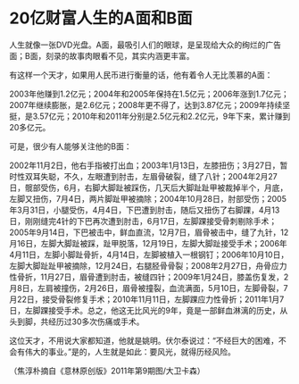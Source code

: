 # 20亿财富人生的A面和B面

人生就像一张DVD光盘。A面，最吸引人们的眼球，是呈现给大众的绚烂的广告面；B面，刻录的故事肉眼看不见，其实内涵更丰富。 

有这样一个天才，如果用人民币进行衡量的话，他有着令人无比羡慕的A面： 

2003年他赚到1.2亿元；2004年和2005年保持在1.5亿元；2006年涨到1.7亿元；2007年继续膨胀，是2.6亿元；2008年更不得了，达到3.87亿元；2009年持续坚挺，是3.57亿元；2010年和2011年分别是2.5亿元和2.2亿元，9年下来，累计赚到20多亿元。 

可是，很少有人能够关注他的B面： 

2002年11月2日，他右手指被打出血；2003年1月13日，左膝扭伤；3月27日，暂时性双耳失聪，不久，左眼遭到肘击，左眉骨破裂，缝了八针；2004年2月27日，髋部受伤，6月，右脚大脚趾被踩伤，几天后大脚趾趾甲被裁掉半个，月底，左脚又扭伤，7月4日，两片脚趾甲被摘除；2004年10月28日，肘部受伤；2005年3月31日，小腿受伤，4月4日，下巴遭到肘击，随后又扭伤了右脚踝，4月13日，刚刚缝完4针的下巴再次遭到肘击，6月17日，左脚踝接受骨刺剔除手术；2005年9月14日，下巴被击中，鲜血直流，12月7日，眉骨被击中，缝了九针，12月16日，左脚大脚趾被踩，趾甲脱落，12月19日，左脚大脚趾接受手术；2006年4月11日，左脚小脚趾骨折，4月14日，左脚被植入一根钢钉；2006年10月10日，左脚大脚趾趾甲被摘除，12月24日，右腿胫骨骨裂；2008年2月27日，舟骨应力性骨折，11月27日，眉骨遭到肘击，被缝四针；2009年1月24日，膝盖伤复发，2月8日，左肩被撞伤，2月26日，眉骨被撞裂，血流满面，5月10日，左脚骨裂，7月22日，接受骨裂修复手术；2010年11月11日，左脚踝应力性骨折；2011年1月7日，左脚踝接受手术。总之，他这无比风光的9年，竟是一部鲜血淋漓的历史，从头到脚，共经历过30多次伤痛或手术。 

这位天才，不用说大家都知道，他就是姚明。伏尔泰说过：“不经巨大的困难，不会有伟大的事业。”是的，人生就是如此：要风光，就得历经风险。 

（焦淳朴摘自《意林原创版》2011年第9期图/大卫卡森）